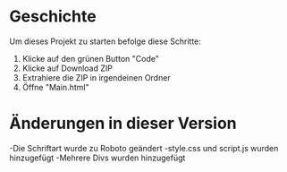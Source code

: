 # Geschichte

Um dieses Projekt zu starten befolge diese Schritte:
1. Klicke auf den grünen Button "Code"
2. Klicke auf Download ZIP
3. Extrahiere die ZIP in irgendeinen Ordner
4. Öffne "Main.html"

# Änderungen in dieser Version

-Die Schriftart wurde zu Roboto geändert
-style.css und script.js wurden hinzugefügt
-Mehrere Divs wurden hinzugefügt

